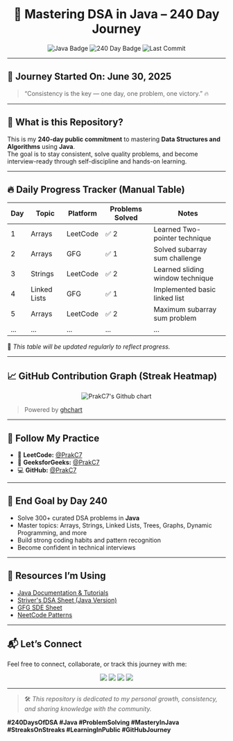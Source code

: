 <h1 align="center">🚀 Mastering DSA in Java – 240 Day Journey</h1>

<p align="center">
  <img src="https://img.shields.io/badge/Language-Java-red.svg" alt="Java Badge"/>
  <img src="https://img.shields.io/badge/Goal-240 Days of DSA-green.svg" alt="240 Day Badge"/>
  <img src="https://img.shields.io/github/last-commit/PrakC7/Java" alt="Last Commit"/>
</p>

---

## 📅 Journey Started On: **June 30, 2025**

> “Consistency is the key — one day, one problem, one victory.” 🔥

---

## 🧠 What is this Repository?

This is my **240-day public commitment** to mastering **Data Structures and Algorithms** using **Java**.  
The goal is to stay consistent, solve quality problems, and become interview-ready through self-discipline and hands-on learning.

---

## 🔥 Daily Progress Tracker (Manual Table)

| Day | Topic        | Platform     | Problems Solved | Notes                                |
|-----|--------------|--------------|----------------|--------------------------------------|
| 1   | Arrays       | LeetCode     | ✅ 2            | Learned Two-pointer technique        |
| 2   | Arrays       | GFG          | ✅ 1            | Solved subarray sum challenge        |
| 3   | Strings      | LeetCode     | ✅ 2            | Learned sliding window technique     |
| 4   | Linked Lists | GFG          | ✅ 1            | Implemented basic linked list        |
| 5   | Arrays       | LeetCode     | ✅ 2            | Maximum subarray sum problem         |
| ... | ...          | ...          | ...            | ...                                  |

📌 _This table will be updated regularly to reflect progress._

---

## 📈 GitHub Contribution Graph (Streak Heatmap)

<p align="center">
  <img src="https://ghchart.rshah.org/PrakC7" alt="PrakC7's Github chart" />
</p>

> Powered by [ghchart](https://ghchart.rshah.org)

---

## 🔗 Follow My Practice

- 🧩 **LeetCode:** [@PrakC7](https://leetcode.com/PrakC7)  
- 📘 **GeeksforGeeks:** [@PrakC7](https://auth.geeksforgeeks.org/user/PrakC7)  
- 💻 **GitHub:** [@PrakC7](https://github.com/PrakC7)  

---

## 🎯 End Goal by Day 240

- Solve 300+ curated DSA problems in **Java**
- Master topics: Arrays, Strings, Linked Lists, Trees, Graphs, Dynamic Programming, and more
- Build strong coding habits and pattern recognition
- Become confident in technical interviews

---

## 🧰 Resources I’m Using

- [Java Documentation & Tutorials](https://docs.oracle.com/en/java/)
- [Striver's DSA Sheet (Java Version)](https://takeuforward.org/interviews/strivers-sde-sheet-top-coding-interview-problems/)
- [GFG SDE Sheet](https://www.geeksforgeeks.org/sde-sheet-a-complete-guide-for-sde-preparation/)
- [NeetCode Patterns](https://neetcode.io/)

---

## 📬 Let’s Connect

Feel free to connect, collaborate, or track this journey with me:

<p align="center">
  <a href="https://leetcode.com/PrakC7"><img src="https://img.shields.io/badge/LeetCode-PrakC7-orange?style=for-the-badge&logo=leetcode" /></a>
  <a href="https://github.com/PrakC7"><img src="https://img.shields.io/badge/GitHub-PrakC7-black?style=for-the-badge&logo=github" /></a>
  <a href="https://auth.geeksforgeeks.org/user/PrakC7"><img src="https://img.shields.io/badge/GFG-PrakC7-darkgreen?style=for-the-badge&logo=geeksforgeeks" /></a>
  <a href="https://www.codechef.com/users/PrakC7"><img src="https://img.shields.io/badge/CodeChef-PrakC7-brown?style=for-the-badge&logo=codechef" /></a>
</p>

---

> 🛠 *This repository is dedicated to my personal growth, consistency, and sharing knowledge with the community.*

**#240DaysOfDSA #Java #ProblemSolving #MasteryInJava #StreaksOnStreaks #LearningInPublic #GitHubJourney**
